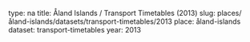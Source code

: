 type: na
title: Åland Islands / Transport Timetables (2013)
slug: places/åland-islands/datasets/transport-timetables/2013
place: åland-islands
dataset: transport-timetables
year: 2013
